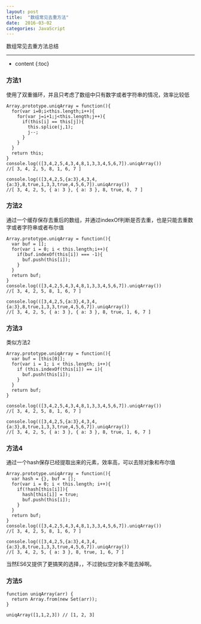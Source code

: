 ```yaml
---
layout: post
title:  "数组常见去重方法"
date:  2016-03-02
categories: JavaScript
---
```


数组常见去重方法总结

---

* content
{:toc}

### 方法1

使用了双重循环，并且只考虑了数组中只有数字或者字符串的情况，效率比较低

	Array.prototype.uniqArray = function(){
	  for(var i=0;i<this.length;i++){
	    for(var j=i+1;j<this.length;j++){
	      if(this[i] == this[j]){
	        this.splice(j,1);
	        j--;
	      }
	    }
	  }
	  return this;
	}
	console.log(([3,4,2,5,4,3,4,8,1,3,3,4,5,6,7]).uniqArray())
	//[ 3, 4, 2, 5, 8, 1, 6, 7 ]

	console.log(([3,4,2,5,{a:3},4,3,4,{a:3},8,true,1,3,3,true,4,5,6,7]).uniqArray())
	//[ 3, 4, 2, 5, { a: 3 }, { a: 3 }, 8, true, 6, 7 ]

### 方法2

通过一个缓存保存去重后的数组，并通过indexOf判断是否去重，也是只能去重数字或者字符串或者布尔值

	Array.prototype.uniqArray = function(){
	  var buf = [];
	  for(var i = 0; i < this.length;i++){
	    if(buf.indexOf(this[i]) === -1){
	      buf.push(this[i]);
	    }
	  }
	  return buf;
	}
	console.log(([3,4,2,5,4,3,4,8,1,3,3,4,5,6,7]).uniqArray())
	//[ 3, 4, 2, 5, 8, 1, 6, 7 ]

	console.log(([3,4,2,5,{a:3},4,3,4,{a:3},8,true,1,3,3,true,4,5,6,7]).uniqArray())
	//[ 3, 4, 2, 5, { a: 3 }, { a: 3 }, 8, true, 1, 6, 7 ]

### 方法3

类似方法2

	Array.prototype.uniqArray = function(){
      var buf = [this[0]]; 
      for(var i = 1; i < this.length; i++){
        if (this.indexOf(this[i]) == i){
		  buf.push(this[i]);
	    } 
      }
      return buf;
  	}

    console.log(([3,4,2,5,4,3,4,8,1,3,3,4,5,6,7]).uniqArray())
    //[ 3, 4, 2, 5, 8, 1, 6, 7 ]

	console.log(([3,4,2,5,{a:3},4,3,4,{a:3},8,true,1,3,3,true,4,5,6,7]).uniqArray())
	//[ 3, 4, 2, 5, { a: 3 }, { a: 3 }, 8, true, 1, 6, 7 ]

### 方法4

通过一个hash保存已经提取出来的元素，效率高，可以去除对象和布尔值

	Array.prototype.uniqArray = function(){
	  var hash = {}, buf = [];
	  for(var i = 0; i < this.length; i++){
	    if(!hash[this[i]]){
	      hash[this[i]] = true;
	      buf.push(this[i]);
	    }
	  }
	  return buf;
	}
	console.log(([3,4,2,5,4,3,4,8,1,3,3,4,5,6,7]).uniqArray())
	//[ 3, 4, 2, 5, 8, 1, 6, 7 ]
	
	console.log(([3,4,2,5,{a:3},4,3,4,{a:3},8,true,1,3,3,true,4,5,6,7]).uniqArray())
	//[ 3, 4, 2, 5, { a: 3 }, 8, true, 1, 6, 7 ]


当然ES6又提供了更搞笑的选择，，不过貌似空对象不能去掉啊。

### 方法5

	function uniqArray(arr) {
	  return Array.from(new Set(arr));
	}
	
	uniqArray([1,1,2,3]) // [1, 2, 3]